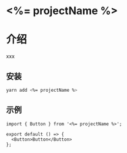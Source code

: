 # <%= projectName %>

# 介绍

xxx

## 安装

```bash
yarn add <%= projectName %>
```

## 示例

```tsx
import { Button } from '<%= projectName %>';

export default () => {
  <Button>Button</Button>
};
```
